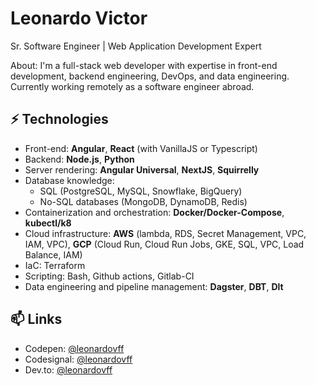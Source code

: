 # Leonardo Victor
Sr. Software Engineer | Web Application Development Expert

About:
I'm a full-stack web developer with expertise in front-end development, backend engineering, DevOps, and data engineering. Currently working remotely as a software engineer abroad.

## ⚡ Technologies

- Front-end: **Angular**, **React** (with VanillaJS or Typescript)
- Backend: **Node.js**, **Python**
- Server rendering: **Angular Universal**, **NextJS**, **Squirrelly**
- Database knowledge:
  - SQL (PostgreSQL, MySQL, Snowflake, BigQuery)
  - No-SQL databases (MongoDB, DynamoDB, Redis)
- Containerization and orchestration: **Docker/Docker-Compose**, **kubectl/k8**
- Cloud infrastructure: **AWS** (lambda, RDS, Secret Management, VPC, IAM, VPC), **GCP** (Cloud Run, Cloud Run Jobs, GKE, SQL, VPC, Load Balance, IAM)
- IaC: Terraform
- Scripting: Bash, Github actions, Gitlab-CI
- Data engineering and pipeline management: **Dagster**, **DBT**, **Dlt**

## 📫 Links

- Codepen: [@leonardovff](https://codepen.io/leonardovff/)
- Codesignal: [@leonardovff](https://app.codesignal.com/profile/leonardovff)
- Dev.to: [@leonardovff](https://dev.to/leonardovff)
